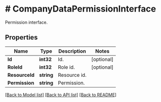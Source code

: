 # # CompanyDataPermissionInterface
Permission interface.

## Properties 


Name | Type | Description | Notes
------------ | ------------- | ------------- | -------------
**Id**| **int32** | Id.  | [optional]
**RoleId**| **int32** | Role id.  | [optional]
**ResourceId**| **string** | Resource id.  |
**Permission**| **string** | Permission.  |


[[Back to Model list]](../../README.md#models) [[Back to API list]](../../README.md#endpoints) [[Back to README]](../../README.md)

